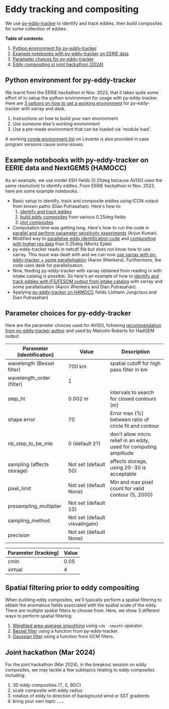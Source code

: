# Eddy tracking and compositing

We use [py-eddy-tracker](https://py-eddy-tracker.readthedocs.io/en/stable/index.html) to identify and track eddies, then build composites for some collection of eddies. 

**Table of contents**:
1) [Python environment for py-eddy-tracker](#python-environment-for-py-eddy-tracker)
2) [Example notebooks with py-eddy-tracker on EERIE data](#example-notebooks-with-py-eddy-tracker-on-eerie-data)
3) [Parameter choices for py-eddy-tracker](#parameter-choices-for-py-eddy-tracker)
4) [Eddy compositing in joint hackathon (2024)](#joint-hackathon-mar-2024) 

## Python environment for py-eddy-tracker
We learnt from the EERIE hackathon in Nov. 2023, that it takes quite some effort of to setup the python environment for usage with py-eddy-tracker. Here are [3 options on how to get a working environment](pyenv/README.md) for py-eddy-tracker with xarray and dask. 
   1) Instructions on how to build your own environment
   2) Use someone else's working environment
   3) Use a pre-made environment that can be loaded via 'module load'. 
   
A working [conda environment list](pyenv/eddyenv_dap_v1.txt) on Levante is also provided in case program versions cause some issues. 


## Example notebooks with py-eddy-tracker on EERIE data and NextGEMS (HAMOCC)
As an example, we use model SSH fields (0.25deg because AVISO uses the same resolution) to identify eddies. From EERIE hackathon in Nov. 2023, here are some example notebooks. 
- Basic setup to identify, track and composite eddies using ICON output from known paths (Dian Putrasahan). Here's how to:
    1) [identify and track eddies](https://github.com/eerie-project/EERIE_hackathon_2023/blob/main/ICON/ICON-O/howto-IDtrackcompeddy-daily.ipynb) 
    2) [build eddy composites](https://github.com/eerie-project/EERIE_hackathon_2023/blob/main/ICON/ICON-O/howto-eddycompositeotherfields-daily.ipynb) from various 0.25deg fields
    3) [plot composites](https://github.com/eerie-project/EERIE_hackathon_2023/blob/main/ICON/ICON-O/howto-plot-eddycompositesalongtrack-dm.ipynb)
- Computation time was getting long. Here's how to run the code in [parallel and perform parameter sensitivity experiments](https://github.com/eerie-project/EERIE_hackathon_2023/tree/main/RESULTS/pyeddytracker_parallel_computing) (Arjun Kumar).
- Modified way to [parallelise eddy identification code](ICON/identify_fast.py) and [compositing with higher res data](ICON/composite_tracks.py) than 0.25deg (Moritz Epke) 
- py-eddy-tracker reads in netcdf file but does not know how to use xarray. This issue was dealt with and we can now [use xarray with py-eddy-tracker + some parallelisation](https://github.com/eerie-project/EERIE_hackathon_2023/tree/main/RESULTS/pyeddytracker_xarray_dask_parallel) (Aaron Wienkers). Furthermore, the code uses dask for parallelisation. 
- Now, feeding py-eddy-tracker with xarray obtained from reading in with intake catalog is possible. So here's an example of how to [identify and track eddies with IFS/FESOM output from intake catalog](IFS-FESOM/IDtrackeddy-daily-intake_IFSFESOM.ipynb) with xarray and some parallelisation (Aaron Wienkers and Dian Putrasahan). 
- Applying [py-eddy-tracker on HAMOCC](HAMOCC/README.md) fields (Johann Jungclaus and Dian Putrasahan)



## Parameter choices for py-eddy-tracker
Here are the parameter choices used for AVISO, following [recommendation from py-eddy-tracker author](https://github.com/AntSimi/py-eddy-tracker/discussions/198) and used by Malcolm Roberts for HadGEM output. 

| Parameter (identification) | Value | Description |
| ------------------------------- | ------------ | --------------------------- |
| wavelength (Bessel filter) | 700 km | spatial cutoff for high pass filter in km |
| wavelength_order (filter) | 1 | |
| step_ht | 0.002 m | intervals to search for closed contours (m) |
| shape error | 70 | Error max (%) between ratio of circle fit and contour |
| nb_step_to_be_mle | 0 (default 2?) | don't allow micro relief in an eddy, used for computing amplitude | 
| sampling (affects storage) | Not set (default 50) | affects storage, using 20-30 is acceptable |
| pixel_limit | Not set (default None) | Min and max pixel count for valid contour (5, 2000)  |
| presampling_multiplier | Not set (default 10) | |
| sampling_method | Not set (default visvalingam) | |
| precision | Not set (default None) | |


| Parameter (tracking) | Value |
| ------------------------ | ------------ |
| cmin | 0.05 |
| virtual | 4 |

## Spatial filtering prior to eddy compositing
When building eddy composites, we'll typically perform a spatial filtering to obtain the anomalous fields associated with the spatial scale of the eddy. There are multiple spatial filters to choose from. Here, we show 3 different ways to perform spatial filtering. 
1. [Weighted area-average smoothing](../mesoscale-air-sea-coupling/Spatial_Filters/README.md#weighted-area-average-smoothing-using-cdo) using `cdo -smooth` operator. 
2. [Bessel filter](../mesoscale-air-sea-coupling/Spatial_Filters/README.md#bessel-filter) using a function from py-eddy-tracker. 
3. [Gaussian filter](../mesoscale-air-sea-coupling/Spatial_Filters/README.md#gaussian-filter) using a function from GCM filters.

## Joint hackathon (Mar 2024) 
For the joint hackathon (Mar 2024), in the breakout session on eddy composites, we may tackle a few subtopics relating to eddy composites including:
1) 3D eddy composities (T, S, BGC)
2) scale composite with eddy radius
3) rotation of eddy to direction of background wind or SST gradients
4) bring your own topic ......



